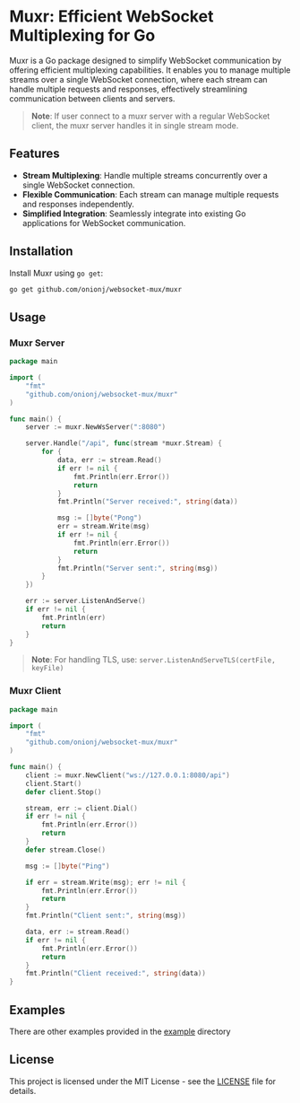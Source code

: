 
# Muxr: Efficient WebSocket Multiplexing for Go

Muxr is a Go package designed to simplify WebSocket communication by offering efficient multiplexing capabilities. It enables you to manage multiple streams over a single WebSocket connection, where each stream can handle multiple requests and responses, effectively streamlining communication between clients and servers.

> **Note**: If user connect to a muxr server with a regular WebSocket client, the muxr server handles it in single stream mode.

## Features

- **Stream Multiplexing**: Handle multiple streams concurrently over a single WebSocket connection.
- **Flexible Communication**: Each stream can manage multiple requests and responses independently.
- **Simplified Integration**: Seamlessly integrate into existing Go applications for WebSocket communication.

## Installation

Install Muxr using `go get`:

```bash
go get github.com/onionj/websocket-mux/muxr
```

## Usage

### Muxr Server

```go
package main

import (
    "fmt"
    "github.com/onionj/websocket-mux/muxr"
)

func main() {    
    server := muxr.NewWsServer(":8080")

    server.Handle("/api", func(stream *muxr.Stream) {
        for {
            data, err := stream.Read()
            if err != nil {
                fmt.Println(err.Error())
                return
            }
            fmt.Println("Server received:", string(data))

            msg := []byte("Pong")
            err = stream.Write(msg)
            if err != nil {
                fmt.Println(err.Error())
                return
            }
            fmt.Println("Server sent:", string(msg))
        }
    })

    err := server.ListenAndServe()
    if err != nil {
        fmt.Println(err)
        return
    }
}
```

> **Note**: For handling TLS, use: `server.ListenAndServeTLS(certFile, keyFile)`

### Muxr Client

```go
package main

import (
    "fmt"
    "github.com/onionj/websocket-mux/muxr"
)

func main() {
    client := muxr.NewClient("ws://127.0.0.1:8080/api")
    client.Start()
    defer client.Stop()

    stream, err := client.Dial()
    if err != nil {
        fmt.Println(err.Error())
        return
    }
    defer stream.Close()

    msg := []byte("Ping")

    if err = stream.Write(msg); err != nil {
        fmt.Println(err.Error())
        return
    }
    fmt.Println("Client sent:", string(msg))

    data, err := stream.Read()
    if err != nil {
        fmt.Println(err.Error())
        return
    }
    fmt.Println("Client received:", string(data))
}
```

## Examples
There are other examples provided in the [example](./example/) directory

## License
This project is licensed under the MIT License - see the [LICENSE](./LICENSE) file for details.
